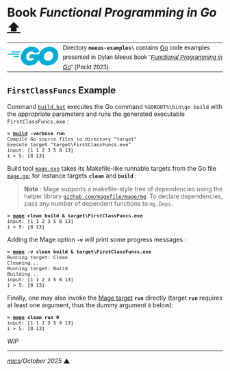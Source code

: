 # <span id="top">Book <i>Functional Programming in Go</i></span> <span style="size:30%;"><a href="../README.md">⬆</a></span>

<table style="font-family:Helvetica,Arial;line-height:1.6;">
  <tr>
  <td style="border:0;padding:0 10px 0 0;min-width:120px;"><a href="https://golang.org/" rel="external"><img style="border:0;" src="../docs/images/go-logo-blue.svg" width="120" alt="Go project"/></a></td>
  <td style="border:0;padding:0;vertical-align:text-top;">Directory <strong><code>meeus-examples\</code></strong> contains <a href="https://golang.org/" rel="external" alt="Go">Go</a> code examples presented in Dylan Meeus book "<a href="https://www.packtpub.com/product/functional-programming-in-go/9781801811163"><i>Functional Programming in Go</i></a>" (Packt 2023).
  </td>
  </tr>
</table>

## <span id="FirstClassFuncs">`FirstClassFuncs` Example</span>

Command [`build.bat`](./FirstClassFuncs/build.bat) executes the Go command `%GOROOT%\bin\go build` with the appropriate parameters and runs the generated executable `FirstClassFuncs.exe` :

<pre style="font-size:80%;">
<b>&gt; <a href="./FirstClassFuncs/build.bat">build</a> -verbose run</b>
Compile Go source files to directory "target"
Execute target "target\FirstClassFuncs.exe"
input: [1 1 2 3 5 8 13]
i > 5: [8 13]
</pre>

Build tool [`mage.exe`][mage_cli] takes its Makefile-like runnable targets from the Go file [`mage.go`](./FirstClassFuncs/mage.go); for instance targets **`clean`** and **`build`** :

> **Note** : Mage supports a makefile-style tree of dependencies using the helper library [`github.com/magefile/mage/mg`](https://magefile.org/dependencies/). To declare dependencies, pass any number of dependent functions to `mg.Deps`.

<pre style="font-size:80%;">
<b>&gt; <a href="https://magefile.org/magefiles/">mage</a> clean build &amp; target\FirstClassFuncs.exe</b>
input: [1 1 2 3 5 8 13]
i > 5: [8 13]
</pre>

Adding the Mage option **`-v`** will print some progress messages :

<pre style="font-size:80%;">
<b>&gt; <a href="https://magefile.org/magefiles/">mage</a> -v clean build & target\FirstClassFuncs.exe</b>
Running target: Clean
Cleaning...
Running target: Build
Building...
input: [1 1 2 3 5 8 13]
i > 5: [8 13]
</pre>

Finally, one may also invoke the [Mage target][mage_targets] **`run`** directly (target **`run`** requires at least one argument, thus the dummy argument `0` below):

<pre style="font-size:80%;">
<b>&gt; <a href="https://magefile.org/magefiles/">mage</a> clean run 0</b>
input: [1 1 2 3 5 8 13]
i > 5: [8 13]
</pre>

*WIP*

***

*[mics](https://lampwww.epfl.ch/~michelou/)/October 2025* [**&#9650;**](#top)
<span id="bottom">&nbsp;</span>

<!-- link refs -->

[mage_cli]: https://magefile.org/
[mage_targets]: https://magefile.org/targets/
[windows_batch_file]: https://en.wikibooks.org/wiki/Windows_Batch_Scripting
